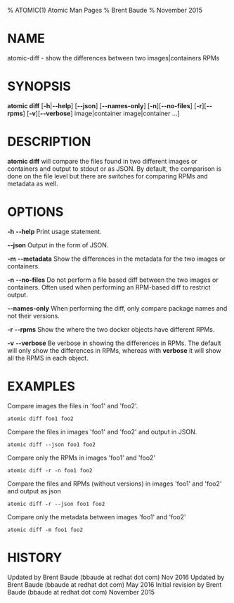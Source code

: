 % ATOMIC(1) Atomic Man Pages
% Brent Baude
% November 2015
# NAME
atomic-diff - show the differences between two images|containers RPMs
# SYNOPSIS
**atomic diff**
[**-h**|**--help**]
[**--json**]
[**--names-only**]
[**-n**][**--no-files**]
[**-r**][**--rpms**]
[**-v**][**--verbose**]
image|container image|container ...]

# DESCRIPTION
**atomic diff** will compare the files found in two different images or containers
and output to stdout or as JSON. By default,  the comparison is done on the file level
but there are switches for comparing RPMs and metadata as well.

# OPTIONS
**-h** **--help**
  Print usage statement.

**--json**
  Output in the form of JSON.

**-m** **--metadata**
  Show the differences in the metadata for the two images or containers.
  
**-n** **--no-files**
  Do not perform a file based diff between the two images or containers.  Often used
  when performing an RPM-based diff to restrict output.

**--names-only**
  When performing the diff, only compare package names and not their versions.

**-r** **--rpms**
  Show the where the two docker objects have different RPMs.

**-v** **--verbose**
  Be verbose in showing the differences in RPMs.  The default will only show the differences in RPMs, whereas
  with **verbose** it will show all the RPMS in each object.


# EXAMPLES
Compare images the files in 'foo1' and 'foo2'.

    atomic diff foo1 foo2

Compare the files in images 'foo1' and 'foo2' and output in JSON.

    atomic diff --json foo1 foo2

Compare only the RPMs in images 'foo1' and 'foo2'

    atomic diff -r -n foo1 foo2

Compare the files and RPMs (without versions) in images 'foo1' and 'foo2' and output as json

    atomic diff -r --json foo1 foo2
    
Compare only the metadata between images 'foo1' and 'foo2'

    atomic diff -m foo1 foo2

# HISTORY
Updated by Brent Baude (bbaude at redhat dot com) Nov 2016
Updated by Brent Baude (bbaude at redhat dot com) May 2016
Initial revision by Brent Baude (bbaude at redhat dot com) November 2015
